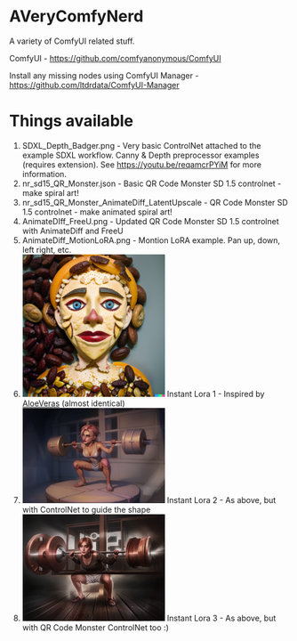# AVeryComfyNerd
A variety of ComfyUI related stuff.

ComfyUI - https://github.com/comfyanonymous/ComfyUI

Install any missing nodes using ComfyUI Manager - https://github.com/ltdrdata/ComfyUI-Manager

# Things available
1. SDXL_Depth_Badger.png - Very basic ControlNet attached to the example SDXL workflow. Canny & Depth preprocessor examples (requires extension). See https://youtu.be/reqamcrPYiM for more information.
2. nr_sd15_QR_Monster.json - Basic QR Code Monster SD 1.5 controlnet - make spiral art!
3. nr_sd15_QR_Monster_AnimateDiff_LatentUpscale - QR Code Monster SD 1.5 controlnet - make animated spiral art!
4. AnimateDIff_FreeU.png - Updated QR Code Monster SD 1.5 controlnet with AnimateDiff and FreeU  
5. AnimateDiff_MotionLoRA.png - Montion LoRA example. Pan up, down, left right, etc.
6. <img src="Instant_LoRA_1.png" width="256px"></img>
   Instant Lora 1 - Inspired by <a href="https://civitai.com/articles/2345/aloeveras-instant-lora-no-training-15-sdxl">AloeVeras</a> (almost identical)
7. <img src="Instant_LoRA_2.png" width="256px"></img>
   Instant Lora 2 - As above, but with ControlNet to guide the shape
8. <img src="Instant_LoRA_3.png" width="256px"></img>
   Instant Lora 3 - As above, but with QR Code Monster ControlNet too :)
